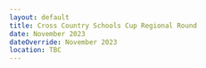 ```yaml
---
layout: default
title: Cross Country Schools Cup Regional Round
date: November 2023
dateOverride: November 2023
location: TBC
---
```

